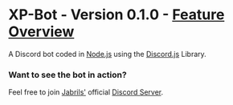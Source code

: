 # XP-Bot - Version 0.1.0  -  [Feature Overview](https://jabrils-discord-server.github.io/XP-Bot/)
A Discord bot coded in [Node.js](https://github.com/nodejs/node) using the [Discord.js](https://github.com/discordjs/discord.js) Library. 

### Want to see the bot in action?
Feel free to join [Jabrils'](https://www.youtube.com/channel/UCQALLeQPoZdZC4JNUboVEUg) official [Discord Server](https://www.discord.gg/qQ9QUXq).
